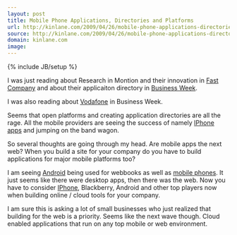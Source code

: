 ```yaml
---
layout: post
title: Mobile Phone Applications, Directories and Platforms
url: http://kinlane.com/2009/04/26/mobile-phone-applications-directories-and-platforms/
source: http://kinlane.com/2009/04/26/mobile-phone-applications-directories-and-platforms/
domain: kinlane.com
image: 
---
```

{% include JB/setup %}<p>I was just reading about Research in Montion and their innovation in <a class="zem_slink" title="Fast Company (magazine)" rel="homepage" href="http://www.fastcompany.com">Fast Company</a> and about their applicaiton directory in <a class="zem_slink" title="BusinessWeek" rel="homepage" href="http://www.businessweek.com/">Business Week</a>.<p></p>
I was also reading about <a class="zem_slink" title="Vodafone" rel="homepage" href="http://www.vodafone.com/">Vodafone</a> in Business Week.<p></p>
Seems that open platforms and creating application directories are all the rage. All the mobile providers are seeing the success of namely <a class="zem_slink" title="List of iPhone applications" rel="wikipedia" href="http://en.wikipedia.org/wiki/List_of_iPhone_applications">IPhone apps</a> and jumping on the band wagon.<p></p>
So several thoughts are going through my head. Are mobile apps the next web? When you build a site for your company do you have to build applications for major mobile platforms too?<p></p>
I am seeing <a class="zem_slink" title="Android" rel="homepage" href="http://code.google.com/android/">Android</a> being used for webbooks as well as <a class="zem_slink" title="Mobile phone" rel="wikipedia" href="http://en.wikipedia.org/wiki/Mobile_phone">mobile phones</a>. It just seems like there were desktop apps, then there was the web. Now you have to consider <a class="zem_slink" title="IPhone OS" rel="homepage" href="http://developer.apple.com/iphone/">IPhone</a>, Blackberry, Android and other top players now when building online / cloud tools for your company.<p></p>
I am sure this is asking a lot of small businesses who just realized that building for the web is a priority. Seems like the next wave though. Cloud enabled applications that run on any top mobile or web environment.
</p>
